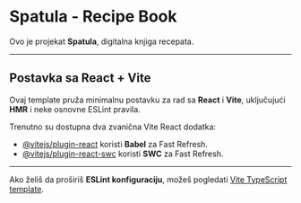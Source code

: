 # Spatula - Recipe Book

Ovo je projekat **Spatula**, digitalna knjiga recepata.

---

## Postavka sa React + Vite

Ovaj template pruža minimalnu postavku za rad sa **React** i **Vite**, uključujući **HMR** i neke osnovne ESLint pravila.

Trenutno su dostupna dva zvanična Vite React dodatka:

- [@vitejs/plugin-react](https://github.com/vitejs/vite-plugin-react/blob/main/packages/plugin-react) koristi **Babel** za Fast Refresh.
- [@vitejs/plugin-react-swc](https://github.com/vitejs/vite-plugin-react/blob/main/packages/plugin-react-swc) koristi **SWC** za Fast Refresh.

---

Ako želiš da proširiš **ESLint konfiguraciju**, možeš pogledati [Vite TypeScript template](https://github.com/vitejs/vite/tree/main/packages/create-vite/template-react-ts).
